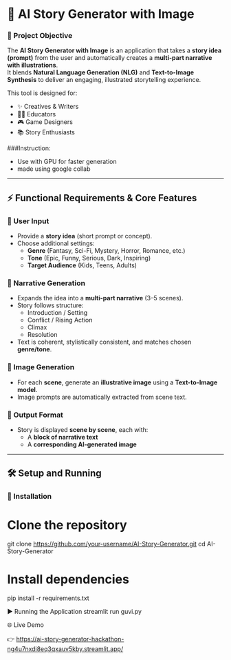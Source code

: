 # 📖 AI Story Generator with Image  

### 🚀 Project Objective  
The **AI Story Generator with Image** is an application that takes a **story idea (prompt)** from the user and automatically creates a **multi-part narrative with illustrations**.  
It blends **Natural Language Generation (NLG)** and **Text-to-Image Synthesis** to deliver an engaging, illustrated storytelling experience.  

This tool is designed for:  
- ✨ Creatives & Writers  
- 👩‍🏫 Educators  
- 🎮 Game Designers  
- 📚 Story Enthusiasts

###Instruction:
  - Use with GPU for faster generation
  - made using google collab

---

## ⚡ Functional Requirements & Core Features  

### 📝 User Input  
- Provide a **story idea** (short prompt or concept).  
- Choose additional settings:  
  - **Genre** (Fantasy, Sci-Fi, Mystery, Horror, Romance, etc.)  
  - **Tone** (Epic, Funny, Serious, Dark, Inspiring)  
  - **Target Audience** (Kids, Teens, Adults)  

### 📜 Narrative Generation  
- Expands the idea into a **multi-part narrative** (3–5 scenes).  
- Story follows structure:  
  - Introduction / Setting  
  - Conflict / Rising Action  
  - Climax  
  - Resolution  
- Text is coherent, stylistically consistent, and matches chosen **genre/tone**.  

### 🎨 Image Generation  
- For each **scene**, generate an **illustrative image** using a **Text-to-Image model**.  
- Image prompts are automatically extracted from scene text.  

### 📂 Output Format  
- Story is displayed **scene by scene**, each with:  
  - A **block of narrative text**  
  - A **corresponding AI-generated image**  

---

## 🛠️ Setup and Running  

### 🔧 Installation  

# Clone the repository
git clone https://github.com/your-username/AI-Story-Generator.git
cd AI-Story-Generator

# Install dependencies
pip install -r requirements.txt

▶️ Running the Application
streamlit run guvi.py

🌐 Live Demo

👉 https://ai-story-generator-hackathon-ng4u7nxdi8eq3qxauv5kby.streamlit.app/
